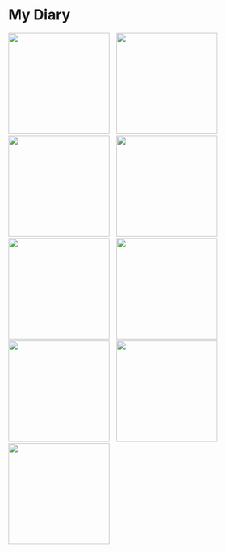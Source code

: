 # My Diary

<p float="left">
  <img src="https://user-images.githubusercontent.com/57538359/131505691-89679f9e-c897-4ab5-a697-71c3b5798f89.jpeg" width="200" style="margin-right: 10px;" />
  <img src="https://user-images.githubusercontent.com/57538359/131505696-51e0bef3-eff1-4c76-a27d-ef0d414cb50d.jpeg" width="200" style="margin-right: 10px;"/> 
  <img src="https://user-images.githubusercontent.com/57538359/131505698-844a18a5-c98e-4df2-93e1-36f62135915d.jpeg" width="200" style="margin-right: 10px;"/>
  <img src="https://user-images.githubusercontent.com/57538359/131505701-0548f5c6-f762-4c64-ba4d-4ea72ebd2110.jpeg" width="200" style="margin-right: 10px;"/>
  <img src="https://user-images.githubusercontent.com/57538359/131505705-b2bb060c-a4e0-4a82-beb0-47e6adc0c2cf.jpeg" width="200" style="margin-right: 10px;"/>
  <img src="https://user-images.githubusercontent.com/57538359/131505710-5b0b3425-6144-434c-9f44-d6b4b58d77e1.jpeg" width="200" style="margin-right: 10px;"/>
  <img src="https://user-images.githubusercontent.com/57538359/131505714-483da34b-49e1-40c6-909a-907c27082704.jpeg" width="200" style="margin-right: 10px;"/>
  <img src="https://user-images.githubusercontent.com/57538359/131506879-46d0d883-8006-45b4-8b46-37cdc7bfe908.jpeg" width="200" style="margin-right: 10px;"/>
  <img src="https://user-images.githubusercontent.com/57538359/131506883-93462857-6242-420d-8647-682594121ffe.jpeg" width="200" style="margin-right: 10px;"/>
</p>
